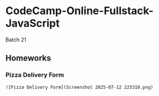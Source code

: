 # CodeCamp-Online-Fullstack-JavaScript
Batch 21

## Homeworks

### Pizza Delivery Form
    ![Pizza Delivery Form](Screenshot 2025-07-12 225310.png)
